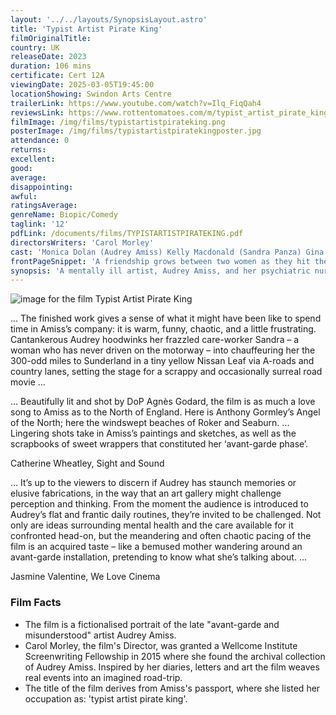 ```yaml
---
layout: '../../layouts/SynopsisLayout.astro'
title: 'Typist Artist Pirate King'
filmOriginalTitle:
country: UK
releaseDate: 2023
duration: 106 mins
certificate: Cert 12A
viewingDate: 2025-03-05T19:45:00
locationShowing: Swindon Arts Centre
trailerLink: https://www.youtube.com/watch?v=Ilq_FiqQah4
reviewsLink: https://www.rottentomatoes.com/m/typist_artist_pirate_king
filmImage: /img/films/typistartistpirateking.png
posterImage: /img/films/typistartistpiratekingposter.jpg
attendance: 0
returns:
excellent:
good:
average:
disappointing:
awful:
ratingsAverage:
genreName: Biopic/Comedy
taglink: '12'
pdfLink: /documents/films/TYPISTARTISTPIRATEKING.pdf
directorsWriters: 'Carol Morley'
cast: 'Monica Dolan (Audrey Amiss) Kelly Macdonald (Sandra Panza) Gina McKee (Dorothy)'
frontPageSnippet: 'A friendship grows between two women as they hit the road in an electric car looking for endings and reconciliation.  Concerns the life of forgotten British artist, Audrey Amiss.'
synopsis: 'A mentally ill artist, Audrey Amiss, and her psychiatric nurse head off on a road-trip to Sunderland to visit an art gallery.  This British drama is darkly comic in tone and sensitively handles the theme of mental illness.'
---
```


![image for the film Typist Artist Pirate King](/img/films/typistartistpirateking.png)

... The finished work gives a sense of what it might have been like to spend time in Amiss’s company: it is warm, funny, chaotic, and a little frustrating. Cantankerous Audrey hoodwinks her frazzled care-worker Sandra – a woman who has never driven on the motorway – into chauffeuring her the 300-odd miles to Sunderland in a tiny yellow Nissan Leaf via A-roads and country lanes, setting the stage for a scrappy and occasionally surreal road movie …

… Beautifully lit and shot by DoP Agnès Godard, the film is as much a love song to Amiss as to the North of England. Here is Anthony Gormley’s Angel of the North; here the windswept beaches of Roker and Seaburn. ... Lingering shots take in Amiss’s paintings and sketches, as well as the scrapbooks of sweet wrappers that constituted her ‘avant-garde phase’.

<div class="review__author review__author--review1">
Catherine Wheatley, Sight and Sound
</div>

... It’s up to the viewers to discern if Audrey has staunch memories or elusive fabrications, in the way that an art gallery might challenge perception and thinking. From the moment the audience is introduced to Audrey’s flat and frantic daily routines, they’re invited to be challenged. Not only are ideas surrounding mental health and the care available for it confronted head-on, but the meandering and often chaotic pacing of the film is an acquired taste – like a bemused mother wandering around an avant-garde installation, pretending to know what she’s talking about. ...

<div class="review__author">
Jasmine Valentine, We Love Cinema
</div>

### Film Facts

-   The film is a fictionalised portrait of the late "avant-garde and misunderstood" artist Audrey Amiss.
-   Carol Morley, the film's Director, was granted a Wellcome Institute Screenwriting Fellowship in 2015 where she found the archival collection of Audrey Amiss. Inspired by her diaries, letters and art the film weaves real events into an imagined road-trip.
-   The title of the film derives from Amiss's passport, where she listed her occupation as: 'typist artist pirate king'.
